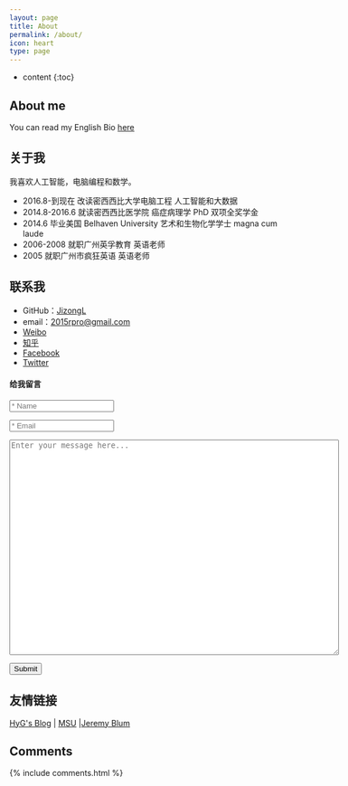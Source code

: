 ```yaml
---
layout: page
title: About
permalink: /about/
icon: heart
type: page
---
```


* content
{:toc}

## About me
You can read my English Bio [here](http://www.tmmlab.com/about/)

## 关于我

我喜欢人工智能，电脑编程和数学。



* 2016.8-到现在  改读密西西比大学电脑工程 人工智能和大数据
* 2014.8-2016.6 就读密西西比医学院 癌症病理学 PhD 双项全奖学金
* 2014.6 毕业美国 Belhaven University 艺术和生物化学学士 magna cum laude
* 2006-2008 就职广州英孚教育 英语老师
* 2005 就职广州市疯狂英语 英语老师

## 联系我

* GitHub：[JizongL](https://github.com/JizongL)
* email：2015rpro@gmail.com
* [Weibo](http://weibo.com/1884297404)
* [知乎](https://www.zhihu.com/people/tmmgeek)
* [Facebook](https://www.facebook.com/jizong.liang)
* [Twitter](https://twitter.com/JizongLiang)

#### 给我留言

<form action="https://getsimpleform.com/messages?form_api_token=635207fe87a9b8e111b6790052148d41" method="post">
  <!-- the redirect_to is optional, the form will redirect to the referrer on submission -->
  <input type='hidden' name='redirect_to' value='{{site.baseurl}}TmmGeekBlog/page/5thankyou'  />
  <!-- all your input fields here.... -->
  <p><input required="required" id="name" placeholder="* Name" type='text' name='name' /></p>
  <p><input required="required" id="email" placeholder="* Email" type='email' name='email' /></p>
  <textarea name="message" placeholder="Enter your message here..." id="message" cols="70" rows="25"></textarea>
  <p><input type='submit' value='Submit' /></p>
</form>


## 友情链接

[HyG's Blog](https://gaohaoyang.github.io/) \| [MSU](http://www.msstate.edu/) \|[Jeremy Blum](http://www.jeremyblum.com)

## Comments

{% include comments.html %}
